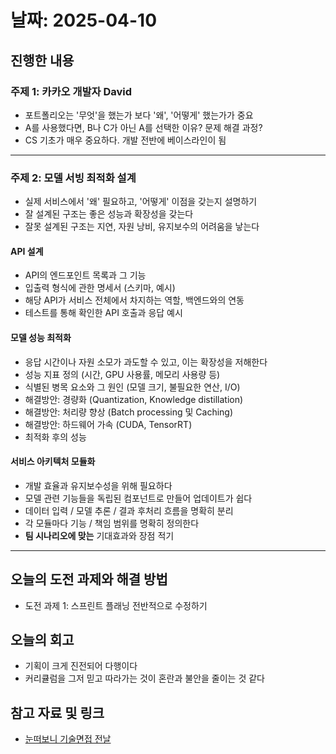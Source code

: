 # 날짜: 2025-04-10

## 진행한 내용
### 주제 1: 카카오 개발자 David
- 포트폴리오는 '무엇'을 했는가 보다 '왜', '어떻게' 했는가가 중요
- A를 사용했다면, B나 C가 아닌 A를 선택한 이유? 문제 해결 과정?
- CS 기초가 매우 중요하다. 개발 전반에 베이스라인이 됨

---

### 주제 2: 모델 서빙 최적화 설계
- 실제 서비스에서 '왜' 필요하고, '어떻게' 이점을 갖는지 설명하기
- 잘 설계된 구조는 좋은 성능과 확장성을 갖는다
- 잘못 설계된 구조는 지연, 자원 낭비, 유지보수의 어려움을 낳는다

#### API 설계
- API의 엔드포인트 목록과 그 기능
- 입출력 형식에 관한 명세서 (스키마, 예시)
- 해당 API가 서비스 전체에서 차지하는 역할, 백엔드와의 연동
- 테스트를 통해 확인한 API 호출과 응답 예시

#### 모델 성능 최적화
- 응답 시간이나 자원 소모가 과도할 수 있고, 이는 확장성을 저해한다
- 성능 지표 정의 (시간, GPU 사용률, 메모리 사용량 등)
- 식별된 병목 요소와 그 원인 (모델 크기, 불필요한 연산, I/O)
- 해결방안: 경량화 (Quantization, Knowledge distillation)
- 해결방안: 처리량 향상 (Batch processing 및 Caching)
- 해결방안: 하드웨어 가속 (CUDA, TensorRT)
- 최적화 후의 성능

#### 서비스 아키텍처 모듈화
- 개발 효율과 유지보수성을 위해 필요하다
- 모델 관련 기능들을 독립된 컴포넌트로 만들어 업데이트가 쉽다
- 데이터 입력 / 모델 추론 / 결과 후처리 흐름을 명확히 분리
- 각 모듈마다 기능 / 책임 범위를 명확히 정의한다
- **팀 시나리오에 맞는** 기대효과와 장점 적기

---

## 오늘의 도전 과제와 해결 방법
- 도전 과제 1: 스프린트 플래닝 전반적으로 수정하기

## 오늘의 회고
- 기획이 크게 진전되어 다행이다
- 커리큘럼을 그저 믿고 따라가는 것이 혼란과 불안을 줄이는 것 같다
  
## 참고 자료 및 링크
- [눈떠보니 기술면접 전날](https://ridibooks.com/books/2773000080)
